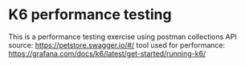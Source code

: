 # K6 performance testing

This is a performance testing exercise using postman collections
API source: https://petstore.swagger.io/#/
tool used for performance: https://grafana.com/docs/k6/latest/get-started/running-k6/
